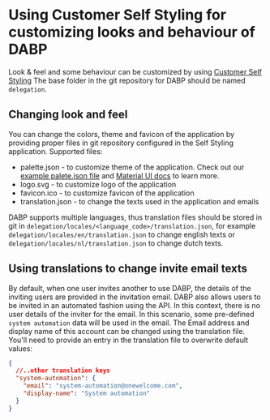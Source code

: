 # Using Customer Self Styling for customizing looks and behaviour of DABP

Look & feel and some behaviour can be customized by using [Customer Self Styling](../../../self-styling/index.md)
The base folder in the git repository for DABP should be named `delegation`.

## Changing look and feel

You can change the colors, theme and favicon of the application by providing proper files in git repository configured in the Self Styling application.
Supported files:

- palette.json - to customize theme of the application. Check out our [example palete.json file](./palette-example.md) and [Material UI docs](https://mui.com/customization/palette/) to learn more.
- logo.svg - to customize logo of the application
- favicon.ico - to customize favicon of the application
- translation.json - to change the texts used in the application and emails

DABP supports multiple languages, thus translation files should be stored in git in `delegation/locales/<language_code>/translation.json`, for example
`delegation/locales/en/translation.json` to change english texts or `delegation/locales/nl/translation.json` to change dutch texts.

## Using translations to change invite email texts

By default, when one user invites another to use DABP, the details of the inviting users are provided in the invitation email. DABP also allows users 
to be invited in an automated fashion using the API. In this context, there is no user details of the inviter for the email. In this scenario, some 
pre-defined `system automation` data will be used in the email. The Email address and display name of this account can be changed using the translation
file. You'll need to provide an entry in the translation file to overwrite default values:

```json
{
  //..other translation keys
  "system-automation": {
    "email": "system-automation@onewelcome.com",
    "display-name": "System automation"
  }
}
```

